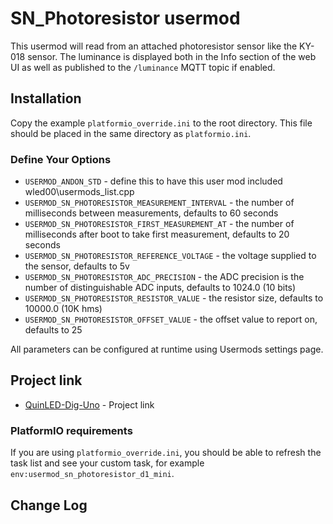 # SN_Photoresistor usermod

This usermod will read from an attached photoresistor sensor like the KY-018 sensor.
The luminance is displayed both in the Info section of the web UI as well as published to the `/luminance` MQTT topic if enabled.

## Installation

Copy the example `platformio_override.ini` to the root directory.  This file should be placed in the same directory as `platformio.ini`.

### Define Your Options

* `USERMOD_ANDON_STD`                      - define this to have this user mod included wled00\usermods_list.cpp 
* `USERMOD_SN_PHOTORESISTOR_MEASUREMENT_INTERVAL` - the number of milliseconds between measurements, defaults to 60 seconds
* `USERMOD_SN_PHOTORESISTOR_FIRST_MEASUREMENT_AT` - the number of milliseconds after boot to take first measurement, defaults to 20 seconds
* `USERMOD_SN_PHOTORESISTOR_REFERENCE_VOLTAGE`    - the voltage supplied to the sensor, defaults to 5v
* `USERMOD_SN_PHOTORESISTOR_ADC_PRECISION`        - the ADC precision is the number of distinguishable ADC inputs, defaults to 1024.0 (10 bits)
* `USERMOD_SN_PHOTORESISTOR_RESISTOR_VALUE`       - the resistor size, defaults to 10000.0 (10K hms)
* `USERMOD_SN_PHOTORESISTOR_OFFSET_VALUE`         - the offset value to report on, defaults to 25

All parameters can be configured at runtime using Usermods settings page.

## Project link

* [QuinLED-Dig-Uno](https://quinled.info/2018/09/15/quinled-dig-uno/) - Project link

### PlatformIO requirements

If you are using `platformio_override.ini`, you should be able to refresh the task list and see your custom task, for example `env:usermod_sn_photoresistor_d1_mini`.

## Change Log
